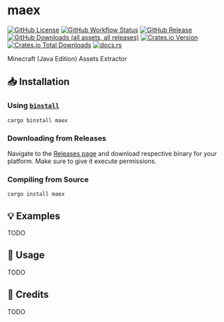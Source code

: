 # maex

[![GitHub License](https://img.shields.io/github/license/PRO-2684/maex?logo=opensourceinitiative)](https://github.com/PRO-2684/maex/blob/main/LICENSE)
[![GitHub Workflow Status](https://img.shields.io/github/actions/workflow/status/PRO-2684/maex/release.yml?logo=githubactions)](https://github.com/PRO-2684/maex/blob/main/.github/workflows/release.yml)
[![GitHub Release](https://img.shields.io/github/v/release/PRO-2684/maex?logo=githubactions)](https://github.com/PRO-2684/maex/releases)
[![GitHub Downloads (all assets, all releases)](https://img.shields.io/github/downloads/PRO-2684/maex/total?logo=github)](https://github.com/PRO-2684/maex/releases)
[![Crates.io Version](https://img.shields.io/crates/v/maex?logo=rust)](https://crates.io/crates/maex)
[![Crates.io Total Downloads](https://img.shields.io/crates/d/maex?logo=rust)](https://crates.io/crates/maex)
[![docs.rs](https://img.shields.io/docsrs/maex?logo=rust)](https://docs.rs/maex)

Minecraft (Java Edition) Assets Extractor

## 📥 Installation

### Using [`binstall`](https://github.com/cargo-bins/cargo-binstall)

```shell
cargo binstall maex
```

### Downloading from Releases

Navigate to the [Releases page](https://github.com/PRO-2684/maex/releases) and download respective binary for your platform. Make sure to give it execute permissions.

### Compiling from Source

```shell
cargo install maex
```

## 💡 Examples

TODO

## 📖 Usage

TODO

## 🎉 Credits

TODO
